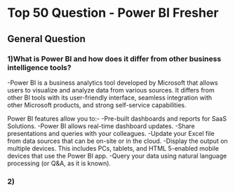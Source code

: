 # Top 50 Question - Power BI Fresher


 ## General Question
### 1)What is Power BI and how does it differ from other business intelligence tools?
-Power BI is a business analytics tool developed by Microsoft that allows users to visualize and analyze data from various sources. It differs from other BI tools with its user-friendly interface, seamless integration with other Microsoft products, and strong self-service capabilities.

Power BI features allow you to:-
 -Pre-built dashboards and reports for SaaS Solutions.
 -Power BI allows real-time dashboard updates.
 -Share presentations and queries with your colleagues.
 -Update your Excel file from data sources that can be on-site or in the cloud.
 -Display the output on multiple devices. This includes PCs, tablets, and HTML 5-enabled mobile devices that use the Power BI app.
 -Query your data using natural language processing (or Q&A, as it is known).

### 2)
